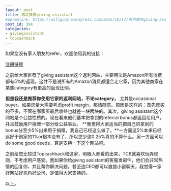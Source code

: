 ```yaml
---
layout: post
title: 再次推荐giving assistant
#permalink: https://willguxy.wordpress.com/2015/10/17/再次推荐giving-assistant/index.html
post_id: 384
categories: 
- givingassistant
- topcashback
---
```


如果您没有家人朋友的refer，欢迎使用我的链接：


[注册链接](https://givingassistant.org/?rid=x61u06j0ez)

之前给大家推荐了giving assistant这个返利网站，主要用法是Amazon所有消费都有5%的返现。这并不是说所有的Amazon消费都适合走它家，因为其他商家在某些category有更高的返现比例。


**但是我还是推荐你使用它家的返利网站，不论category，**
尤其是occasional buyer。如果您量大需要考虑profit margin，那请随意。原因是这样的：首先您买的不多，不管在哪家买最后收益也就差一块两块的。其次，giving assistant这个网站是个公益性质的。现在看来他们基本把拿到的referral bonus都返回给用户，并且鼓励用户捐赠一部分给公益事业。
**我觉得大家适当的把自己的拿到的bonus分至少5%出来用于捐赠，我自己已经这么做了。**一方面这5%本来已经远好于别家的1%or根本没有了，所以您少这0.25%真的不算什么。另一方面可以do some good deeds，算是支持一下这个网站吧。

之前给您比较过Topcashback和这家，明眼人都看的出来，TCB就喜欢玩弄规则，不考虑用户感受。而如果你给giving assistant的客服发邮件，他们会非常热情的回复你，并且帮你解决问题。甚至连CEO都可以直接小窗聊天，我觉得一家好网站好机构好公司，是值得大家支持的。

以上。
